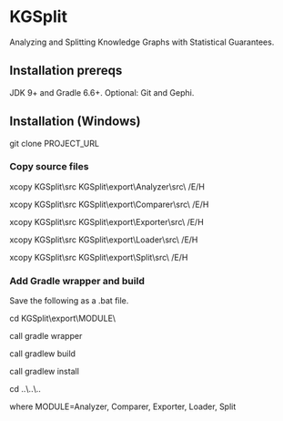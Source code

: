 # KGSplit
Analyzing and Splitting Knowledge Graphs with Statistical Guarantees.

## Installation prereqs
JDK 9+ and Gradle 6.6+. Optional: Git and Gephi.

## Installation (Windows)

git clone PROJECT_URL

### Copy source files

xcopy KGSplit\src KGSplit\export\Analyzer\src\ /E/H

xcopy KGSplit\src KGSplit\export\Comparer\src\ /E/H

xcopy KGSplit\src KGSplit\export\Exporter\src\ /E/H

xcopy KGSplit\src KGSplit\export\Loader\src\ /E/H

xcopy KGSplit\src KGSplit\export\Split\src\ /E/H

### Add Gradle wrapper and build

Save the following as a .bat file.


cd KGSplit\export\MODULE\

call gradle wrapper

call gradlew build

call gradlew install

cd ..\\..\\..

where MODULE=Analyzer, Comparer, Exporter, Loader, Split

